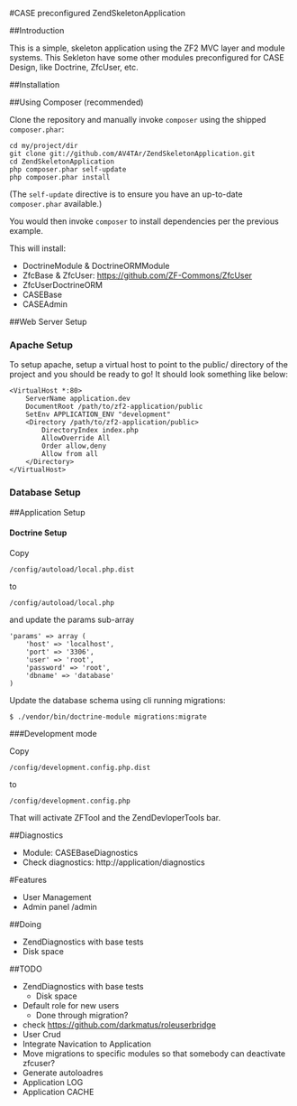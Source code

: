 #CASE preconfigured ZendSkeletonApplication


##Introduction

This is a simple, skeleton application using the ZF2 MVC layer and module systems.
This Sekleton have some other modules preconfigured for CASE Design, like Doctrine, ZfcUser, etc.


##Installation


##Using Composer (recommended)

Clone the repository and manually invoke `composer` using the shipped
`composer.phar`:

    cd my/project/dir
    git clone git://github.com/AV4TAr/ZendSkeletonApplication.git
    cd ZendSkeletonApplication
    php composer.phar self-update
    php composer.phar install

(The `self-update` directive is to ensure you have an up-to-date `composer.phar`
available.)

You would then invoke `composer` to install dependencies per the previous example.

This will install:

 - DoctrineModule & DoctrineORMModule
 - ZfcBase & ZfcUser: https://github.com/ZF-Commons/ZfcUser 
 - ZfcUserDoctrineORM
 - CASEBase
 - CASEAdmin


##Web Server Setup



### Apache Setup

To setup apache, setup a virtual host to point to the public/ directory of the
project and you should be ready to go! It should look something like below:

    <VirtualHost *:80>
        ServerName application.dev
        DocumentRoot /path/to/zf2-application/public
        SetEnv APPLICATION_ENV "development"
        <Directory /path/to/zf2-application/public>
            DirectoryIndex index.php
            AllowOverride All
            Order allow,deny
            Allow from all
        </Directory>
    </VirtualHost>

### Database Setup


##Application Setup


#### Doctrine Setup

Copy 

	/config/autoload/local.php.dist 
to 

	/config/autoload/local.php 
and update the params sub-array

	'params' => array (
		'host' => 'localhost',
		'port' => '3306',
		'user' => 'root',
		'password' => 'root',
		'dbname' => 'database' 
	) 

Update the database schema using cli running migrations:

	$ ./vendor/bin/doctrine-module migrations:migrate
###Development mode

Copy 

	/config/development.config.php.dist 
to 

	/config/development.config.php
That will activate ZFTool and the ZendDevloperTools bar.

##Diagnostics
  - Module: CASEBaseDiagnostics
  - Check diagnostics: http://application/diagnostics

#Features

 - User Management
 - Admin panel /admin
 
 ##Doing
 
   - ZendDiagnostics with base tests
   - Disk space
    
 ##TODO
 
  - ZendDiagnostics with base tests
    - Disk space
  - Default role for new users
    - Done through migration?
  - check https://github.com/darkmatus/roleuserbridge
  - User Crud
  - Integrate Navication to Application
  - Move migrations to specific modules so that somebody can deactivate zfcuser?
  - Generate autoloadres
  - Application LOG
  - Application CACHE
